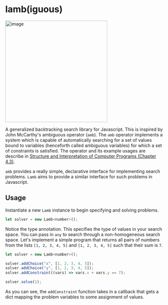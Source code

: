 # lamb(iguous)

<img width="322" alt="image" src="https://github.com/user-attachments/assets/1e9fa0bb-fd97-446b-a6b7-4b299387e714" />


A generalized backtracking search library for Javascript. This is inspired by John McCarthy's ambiguous operator (`amb`). The `amb` operator implements a system which is capable of automatically searching for a set of values bound to variables (henceforth called ambiguous variables) for which a set of constraints is satisfied. The operator and its example usages are describe in [Structure and Interpretation of Computer Programs (Chapter 4.3)](https://sarabander.github.io/sicp/html/4_002e3.xhtml#g_t4_002e3). 

`amb` provides a really simple, declarative interface for implementing search problems. `Lamb` aims to provide a similar interface for such problems in Javascript. 

## Usage 

Instantiate a new `Lamb` instance to begin specifying and solving problems.
```Javascript
let solver = new Lamb<number>();
```

Notice the type annotation. This specifies the type of values in your search space. You can pass in `any` to search through a non-homogeneous search space.
Let's implement a simple program that returns all pairs of numbers from the lists `[1, 2, 3, 4, 5]` and `[1, 2, 3, 4, 5]` such that their sum is `7`.

```Javascript
let solver = new Lamb<number>();

solver.addChoice("x", [1, 2, 3, 4, 5]);
solver.addChoice("y", [1, 2, 3, 4, 5]);
solver.addConstraint((vars) => vars.x + vars.y == 7);

solver.solve(1);
```

As you can see, the `addConstraint` function takes in a callback that gets a dict mapping the problem variables to some assignment of values.
